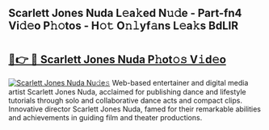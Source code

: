 ## Scarlett Jones Nuda L𝚎a𝚔ed N𝚞𝚍e - Part-fn4 Vi𝚍𝚎o P𝚑𝚘tos - H𝚘𝚝 O𝚗𝚕yf𝚊ns L𝚎a𝚔s BdLIR

# <h2><a href="http://kf9ins.oniu.top/?m=Scarlett+Jones+Nuda">🔗👉 🔴 Scarlett Jones Nuda P𝚑ot𝚘𝚜 V𝚒d𝚎o</a></h2>

[![Scarlett Jones Nuda Nu𝚍e𝚜](https://i.imgur.com/0qMVB7G.gif)](http://kf9ins.oniu.top/?m=Scarlett+Jones+Nuda)
Web-based entertainer and digital media artist Scarlett Jones Nuda, acclaimed for publishing dance and lifestyle tutorials through solo and collaborative dance acts and compact clips. Innovative director Scarlett Jones Nuda, famed for their remarkable abilities and achievements in guiding film and theater productions.  
